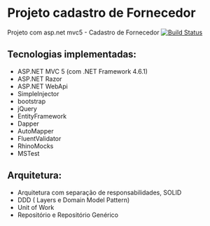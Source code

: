 # Projeto cadastro de Fornecedor
Projeto com asp.net mvc5 - Cadastro de Fornecedor [![Build Status](https://travis-ci.com/FlavioAndre/FornecedorMvc5.svg?branch=master)](https://travis-ci.com/FlavioAndre/FornecedorMvc5)

## Tecnologias implementadas:

- ASP.NET MVC 5 (com  .NET Framework 4.6.1)
- ASP.NET Razor
- ASP.NET WebApi
- SimpleInjector
- bootstrap
- jQuery
- EntityFramework
- Dapper
- AutoMapper
- FluentValidator
- RhinoMocks
- MSTest

## Arquitetura:

- Arquitetura com separação de responsabilidades, SOLID
- DDD ( Layers e Domain Model Pattern)
- Unit of Work
- Repositório e Repositório Genérico
